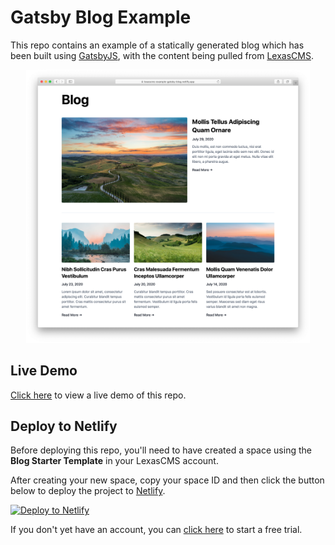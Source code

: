 # Gatsby Blog Example

This repo contains an example of a statically generated blog which has been built using [GatsbyJS](https://www.gatsbyjs.org/), with the content being pulled from [LexasCMS](https://www.lexascms.com/).

<p align="center">
  <img src="preview.png" alt="Gatsby Blog Example Preview" style="max-width:90%;" />
</p>

## Live Demo

[Click here](https://lexascms-example-gatsby-blog.netlify.app/) to view a live demo of this repo.

## Deploy to Netlify

Before deploying this repo, you'll need to have created a space using the **Blog Starter Template** in your LexasCMS account.

After creating your new space, copy your space ID and then click the button below to deploy the project to [Netlify](https://www.netlify.com/).

[<img src="https://www.netlify.com/img/deploy/button.svg" alt="Deploy to Netlify" />](https://app.netlify.com/start/deploy?repository=https://github.com/LexasCMS/example-gatsby-blog)

If you don't yet have an account, you can [click here](https://app.lexascms.com/signup) to start a free trial.
